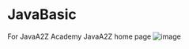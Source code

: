 # JavaBasic
For JavaA2Z Academy 
JavaA2Z home page
![image](https://github.com/My1Hub/JavaBasic/assets/159776769/2e092e39-2470-4cb5-9af6-658e36b0e2e8)

